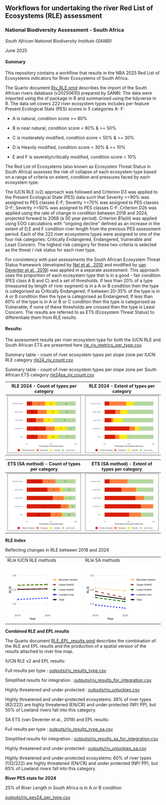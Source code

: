 ## **Workflows for undertaking the river Red List of Ecosystems (RLE) assessment**

### **National Biodiversity Assessment - South Africa**

*South African National Biodiversity Institute (SANBI)*

June 2025

#### **Summary**

This repository contains a workflow that results in the NBA 2025 Red List of Ecosystems indicators for River Ecosystems of South Africa.

The Quarto document [Riv_RLE.qmd](Riv_RLE.qmd) describes the import of the South African rivers database (v20250610) prepared by SANBI. The data were imported using the sf package in R and summarised using the tidyverse in R. The data set covers 222 river ecosystem types includes per-feature Present Ecological Stats (PES) scores in 5 categories A- F:

-   A is natural, condition score \>= 80%

-   B is near natural, condition score \< 80% & \>= 50%

-   C is moderately modified, condition score \< 50% & \>= 30%

-   D is Heavily modified, condition score \< 30% & \>= 10%

-   E and F is severely/critically modified, condition score \< 10%

The Red List of Ecosystems (also known as Ecosystem Threat Status in South Africa) assesses the risk of collapse of each ecosystem type based on a range of criteria on extent, condition and pressures faced by each ecosystem type.

The IUCN RLE (v2) approach was followed and Criterion D3 was applied to the Present Ecological State (PES) data such that Severity \>=90% was assigned to PES classes E-F; Severity \>=70% was assigned to PES classes D-F; Severity \>=50% was assigned to PES classes C-F. Criterion D2b was applied using the rate of change in condition between 2018 and 2024, projected forward to 2068 (a 50 year period). Criterion B1a(iii) was applied using EOO calculations with "ongoing decline" defined as an increase in the extent of D,E and F condition river length from the previous PES assessment period. Each of the 222 river ecosystems types were assigned to one of the four risk categories: Critically Endangered, Endangered, Vulnerable and Least Concern. The highest risk category for these two criteria is selected as the threat / risk status for each river type.

For consistency with past assessments the South African Ecosystem Threat Status framework (developed by [Nel et al., 2010](DOI:%2010.1111/j.1472-4642.2006.00308.x) and modified by [van Deventer et al., 2019](http://hdl.handle.net/20.500.12143/5847)) was applied in a separate assessment. This approach uses the proportion of each ecosystem type that is in a good - fair condition (PES class A B and C) and a set of thresholds. If less than 20% of a type (measured by length of river segment) is in a A or B condition then the type is categorised as Critically Endangered; if between 20-35% of the type is in A or B condition then the type is categorised as Endangered; If less than 60% of the type is in A or B or C condition then the type is categorised as Vulnerable; if none of these thresholds are crossed then the type is Least Concern. The results are referred to as ETS (Ecosystem Threat Status) to differentiate them from RLE results.

#### **Results:**

The assessment results per river ecosystem type for both the IUCN RLE and South African ETS are presented here [rle_riv_metrics_per_type.csv](outputs/rle_riv_metrics_per_type.csv).

Summary table - count of river ecosystem types per slope zone per IUCN RLE category [rle24_riv_count.csv](outputs/rle24_riv_count.csv)

Summary table - count of river ecosystem types per slope zone per South African ETS category [rle24sa_riv_count.csv](outputs/rle24sa_riv_count.csv)

| RLE 2024 - Count of types per category | RLE 2024 - Extent of types per category |
|----|----|
| ![](outputs/rle24_riv_barplot_count.jpeg) | ![](outputs/rle24_riv_barplot_ext.jpeg) |

| ETS (SA method) - Count of types per category | ETS (SA method) - Extent of types per category |
|----|----|
| ![](outputs/rle24sa_riv_barplot_count.jpeg) | ![](outputs/rle24sa_riv_barplot_ext.jpeg) |

**RLE Index**

Reflecting changes in RLE between 2018 and 2024

|                            |                              |
|----------------------------|------------------------------|
| RLIe IUCN RLE methods      | RLIe SA methods              |
| ![](outputs/rlie_plot.png) | ![](outputs/rliesa_plot.png) |

**Combined RLE and EPL results**

The Quarto document [RLE_EPL_results.qmd](RLE_EPL_results.qmd) describes the combination of the RLE and EPL results and the production of a spatial version of the results attached to river line map.

IUCN RLE v2 and EPL results:

Full results per type : [outputs/riv_results_type.csv](outputs/riv_results_type.csv)

Simplified results for integration : [outputs/riv_results_for_integration.csv](outputs/riv_results_for_integration.csv)

Highly threatened and under protected : [outputs/riv_unluckies.csv](outputs/riv_unluckies.csv)

Highly threatened and under-protected ecosystems: 36% of river types (82/222) are highly threatened (EN/CR) and under protected (NP/ PP), but 50% of Lowland rivers fall into this category.

SA ETS (van Deventer et al., 2019) and EPL results:

Full results per type : [outputs/riv_results_type_sa.csv](outputs/riv_results_type_sa.csv)

Simplified results for integration : [outputs/riv_results_sa_for_integration.csv](outputs/riv_results_sa_for_integration.csv)

Highly threatened and under protected : [outputs/riv_unluckies_sa.csv](outputs/riv_unluckies_sa.csv)

Highly threatened and under-protected ecosystems: 60% of river types (132/222) are highly threatened (EN/CR) and under protected (NP/ PP), but 65% of Lowland rivers fall into this category.

**River PES stats for 2024**

25% of River Length in South Africa is in A or B condition

[outputs/riv_pes24_per_type.csv](outputs/riv_pes24_per_type.csv)
